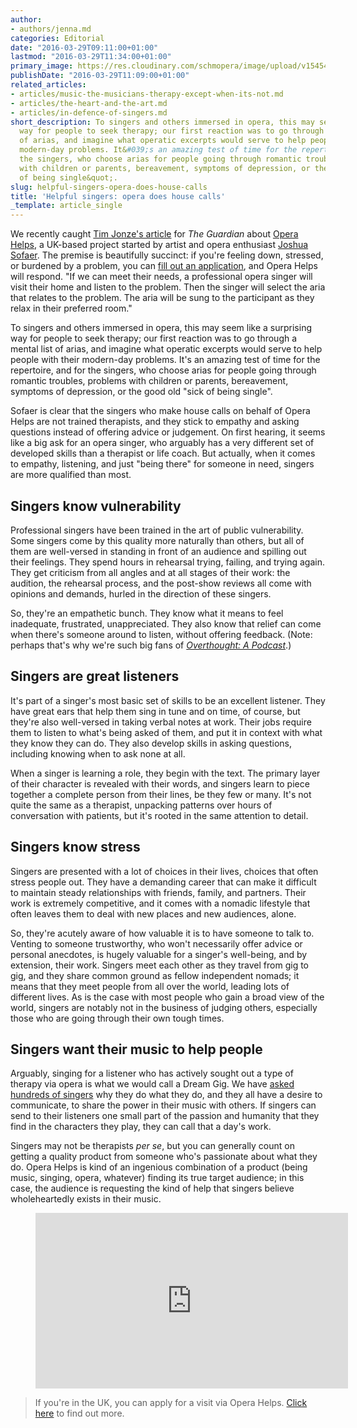 ```yaml
---
author:
- authors/jenna.md
categories: Editorial
date: "2016-03-29T09:11:00+01:00"
lastmod: "2016-03-29T11:34:00+01:00"
primary_image: https://res.cloudinary.com/schmopera/image/upload/v1545409169/media/webhook-uploads/1459245328057/2016-03-29---Front-Door.jpg.jpg
publishDate: "2016-03-29T11:09:00+01:00"
related_articles:
- articles/music-the-musicians-therapy-except-when-its-not.md
- articles/the-heart-and-the-art.md
- articles/in-defence-of-singers.md
short_description: To singers and others immersed in opera, this may seem like a surprising
  way for people to seek therapy; our first reaction was to go through a mental list
  of arias, and imagine what operatic excerpts would serve to help people with their
  modern-day problems. It&#039;s an amazing test of time for the repertoire, and for
  the singers, who choose arias for people going through romantic troubles, problems
  with children or parents, bereavement, symptoms of depression, or the good old &quot;sick
  of being single&quot;.
slug: helpful-singers-opera-does-house-calls
title: 'Helpful singers: opera does house calls'
_template: article_single
---
```


We recently caught [Tim Jonze's article](http://www.theguardian.com/music/2016/mar/27/home-therapy-opera-singers-anxious-stressed-ease-worries) for *The Guardian* about [Opera Helps](http://www.operahelps.com/), a UK-based project started by artist and opera enthusiast [Joshua Sofaer](http://www.joshuasofaer.com/2016/02/opera-helps-uk-tour/). The premise is beautifully succinct: if you're feeling down, stressed, or burdened by a problem, you can [fill out an application](http://www.operahelps.com/#apply), and Opera Helps will respond. "If we can meet their needs, a professional opera singer will visit their home and listen to the problem. Then the singer will select the aria that relates to the problem. The aria will be sung to the participant as they relax in their preferred room."

To singers and others immersed in opera, this may seem like a surprising way for people to seek therapy; our first reaction was to go through a mental list of arias, and imagine what operatic excerpts would serve to help people with their modern-day problems. It's an amazing test of time for the repertoire, and for the singers, who choose arias for people going through romantic troubles, problems with children or parents, bereavement, symptoms of depression, or the good old "sick of being single".

Sofaer is clear that the singers who make house calls on behalf of Opera Helps are not trained therapists, and they stick to empathy and asking questions instead of offering advice or judgement. On first hearing, it seems like a big ask for an opera singer, who arguably has a very different set of developed skills than a therapist or life coach. But actually, when it comes to empathy, listening, and just "being there" for someone in need, singers are more qualified than most.

## Singers know vulnerability

Professional singers have been trained in the art of public vulnerability. Some singers come by this quality more naturally than others, but all of them are well-versed in standing in front of an audience and spilling out their feelings. They spend hours in rehearsal trying, failing, and trying again. They get criticism from all angles and at all stages of their work: the audition, the rehearsal process, and the post-show reviews all come with opinions and demands, hurled in the direction of these singers.

So, they're an empathetic bunch. They know what it means to feel inadequate, frustrated, unappreciated. They also know that relief can come when there's someone around to listen, without offering feedback. (Note: perhaps that's why we're such big fans of [*Overthought: A Podcast*](http://www.overthoughtpodcast.com/).) 

## Singers are great listeners

It's part of a singer's most basic set of skills to be an excellent listener. They have great ears that help them sing in tune and on time, of course, but they're also well-versed in taking verbal notes at work. Their jobs require them to listen to what's being asked of them, and put it in context with what they know they can do. They also develop skills in asking questions, including knowing when to ask none at all.

When a singer is learning a role, they begin with the text. The primary layer of their character is revealed with their words, and singers learn to piece together a complete person from their lines, be they few or many. It's not quite the same as a therapist, unpacking patterns over hours of conversation with patients, but it's rooted in the same attention to detail.

## Singers know stress

Singers are presented with a lot of choices in their lives, choices that often stress people out. They have a demanding career that can make it difficult to maintain steady relationships with friends, family, and partners. Their work is extremely competitive, and it comes with a nomadic lifestyle that often leaves them to deal with new places and new audiences, alone.

So, they're acutely aware of how valuable it is to have someone to talk to. Venting to someone trustworthy, who won't necessarily offer advice or personal anecdotes, is hugely valuable for a singer's well-being, and by extension, their work. Singers meet each other as they travel from gig to gig, and they share common ground as fellow independent nomads; it means that they meet people from all over the world, leading lots of different lives. As is the case with most people who gain a broad view of the world, singers are notably not in the business of judging others, especially those who are going through their own tough times.

## Singers want their music to help people

Arguably, singing for a listener who has actively sought out a type of therapy via opera is what we would call a Dream Gig. We have [asked hundreds of singers](http://www.schmopera.com/categories/interview/) why they do what they do, and they all have a desire to communicate, to share the power in their music with others. If singers can send to their listeners one small part of the passion and humanity that they find in the characters they play, they can call that a day's work. 

Singers may not be therapists *per se*, but you can generally count on getting a quality product from someone who's passionate about what they do. Opera Helps is kind of an ingenious combination of a product (being music, singing, opera, whatever) finding its true target audience; in this case, the audience is requesting the kind of help that singers believe wholeheartedly exists in their music.

<figure data-type="video">
<iframe src="https://player.vimeo.com/video/151509561" width="500" height="281" frameborder="0" webkitallowfullscreen mozallowfullscreen allowfullscreen></iframe>
</figure>

>If you're in the UK, you can apply for a visit via Opera Helps. [Click here](http://www.operahelps.com/) to find out more.
